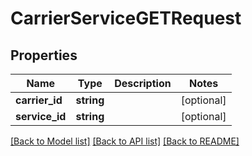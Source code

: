 # CarrierServiceGETRequest

## Properties
Name | Type | Description | Notes
------------ | ------------- | ------------- | -------------
**carrier_id** | **string** |  | [optional] 
**service_id** | **string** |  | [optional] 

[[Back to Model list]](../README.md#documentation-for-models) [[Back to API list]](../README.md#documentation-for-api-endpoints) [[Back to README]](../README.md)


